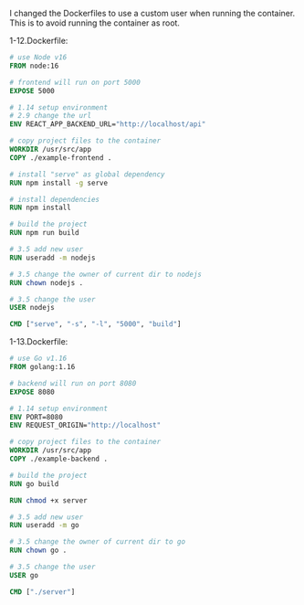 I changed the Dockerfiles to use a custom user when running the container. This is to avoid running the container as root.

1-12.Dockerfile:

```Dockerfile
# use Node v16
FROM node:16

# frontend will run on port 5000
EXPOSE 5000

# 1.14 setup environment
# 2.9 change the url
ENV REACT_APP_BACKEND_URL="http://localhost/api"

# copy project files to the container
WORKDIR /usr/src/app
COPY ./example-frontend .

# install "serve" as global dependency
RUN npm install -g serve

# install dependencies
RUN npm install

# build the project
RUN npm run build

# 3.5 add new user
RUN useradd -m nodejs

# 3.5 change the owner of current dir to nodejs
RUN chown nodejs .

# 3.5 change the user
USER nodejs

CMD ["serve", "-s", "-l", "5000", "build"]
```

1-13.Dockerfile:

```Dockerfile
# use Go v1.16
FROM golang:1.16

# backend will run on port 8080
EXPOSE 8080

# 1.14 setup environment
ENV PORT=8080
ENV REQUEST_ORIGIN="http://localhost"

# copy project files to the container
WORKDIR /usr/src/app
COPY ./example-backend .

# build the project
RUN go build

RUN chmod +x server

# 3.5 add new user
RUN useradd -m go

# 3.5 change the owner of current dir to go
RUN chown go .

# 3.5 change the user
USER go

CMD ["./server"]
```
